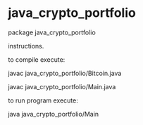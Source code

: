 # java_crypto_portfolio
package java_crypto_portfolio

instructions.

to compile execute:

javac java_crypto_portfolio/Bitcoin.java

javac java_crypto_portfolio/Main.java

to run program execute:

java java_crypto_portfolio/Main
